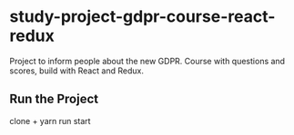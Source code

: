 # study-project-gdpr-course-react-redux
Project to inform people about the new GDPR. Course with questions and scores, build with React and Redux.

## Run the Project
clone + yarn run start
